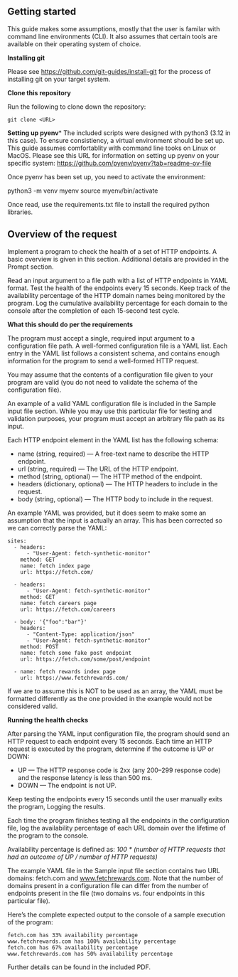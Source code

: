 ## Getting started

This guide makes some assumptions, mostly that the user is familar with command line environments (CLI). It also assumes that certain tools are available on their operating system of choice.

**Installing git**

Please see https://github.com/git-guides/install-git for the process of installing git on your target system.

**Clone this repository**

Run the following to clone down the repository:

```
git clone <URL>
```

**Setting up pyenv***
The included scripts were designed with python3 (3.12 in this case). To ensure consistiency, a virtual environment should be set up. This guide assumes comfortablity with command line tooks on Linux or MacOS. Please see this URL for information on setting up pyenv on your specific system: https://github.com/pyenv/pyenv?tab=readme-ov-file

Once pyenv has been set up, you need to activate the environment:

python3 -m venv myenv
source myenv/bin/activate

Once read, use the requirements.txt file to install the required python libraries.

## Overview of the request

Implement a program to check the health of a set of HTTP endpoints. A basic overview is given in this section. Additional details are provided in the Prompt section.

Read an input argument to a file path with a list of HTTP endpoints in YAML format. Test the health of the endpoints every 15 seconds. Keep track of the availability percentage of the HTTP domain names being monitored by the program. Log the cumulative availability percentage for each domain to the console after the completion of each 15-second test cycle.

**What this should do per the requirements**

The program must accept a single, required input argument to a configuration file path. A well-formed configuration file is a YAML list. Each entry in the YAML list follows a consistent schema, and contains enough information for the program to send a well-formed HTTP request.

You may assume that the contents of a configuration file given to your program are valid (you do not need to validate the schema of the configuration file).

An example of a valid YAML configuration file is included in the Sample input file section. While you may use this particular file for testing and validation purposes, your program must accept an arbitrary file path as its input.

Each HTTP endpoint element in the YAML list has the following schema:

 - name (string, required) — A free-text name to describe the HTTP endpoint.
 - url (string, required) — The URL of the HTTP endpoint.
 - method (string, optional) — The HTTP method of the endpoint.
 - headers (dictionary, optional) — The HTTP headers to include in the request.
 - body (string, optional) — The HTTP body to include in the request.
 
An example YAML was provided, but it does seem to make some an assumption that the input is actually an array. This has been corrected so we can correctly parse the YAML:

```
sites:
  - headers:
      - "User-Agent: fetch-synthetic-monitor"
    method: GET
    name: fetch index page
    url: https://fetch.com/

  - headers:
      - "User-Agent: fetch-synthetic-monitor"
    method: GET
    name: fetch careers page
    url: https://fetch.com/careers

  - body: '{"foo":"bar"}'
    headers:
      - "Content-Type: application/json"
      - "User-Agent: fetch-synthetic-monitor"
    method: POST
    name: fetch some fake post endpoint
    url: https://fetch.com/some/post/endpoint

  - name: fetch rewards index page
    url: https://www.fetchrewards.com/
```

If we are to assume this is NOT to be used as an array, the YAML must be formatted differently as the one provided in the example would not be considered valid.

**Running the health checks**

After parsing the YAML input configuration file, the program should send an HTTP request to each endpoint every 15 seconds. Each time an HTTP request is executed by the program, determine if the outcome is UP or DOWN:

 - UP — The HTTP response code is 2xx (any 200–299 response code) and the response
latency is less than 500 ms.
 - DOWN — The endpoint is not UP.

Keep testing the endpoints every 15 seconds until the user manually exits the program, Logging the results.

Each time the program finishes testing all the endpoints in the configuration file, log the availability percentage of each URL domain over the lifetime of the program to the console.

Availability percentage is defined as:
*100 * (number of HTTP requests that had an outcome of UP / number of HTTP requests)*

The example YAML file in the Sample input file section contains two URL domains: fetch.com
and www.fetchrewards.com. Note that the number of domains present in a configuration file
can differ from the number of endpoints present in the file (two domains vs. four endpoints in
this particular file).

Here’s the complete expected output to the console of a sample execution of the program:

    fetch.com has 33% availability percentage
    www.fetchrewards.com has 100% availability percentage
    fetch.com has 67% availability percentage
    www.fetchrewards.com has 50% availability percentage

Further details can be found in the included PDF.

